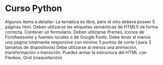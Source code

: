 # Curso Python

Algunos ítems a detallar:
La temática es libre, pero el sitio deberá poseer 5 páginas html.
Deben utilizarse las etiquetas semánticas de HTML5 de forma correcta.
Contener un formulario.
Deben utilizarse iframes, íconos de FontAwesome y fuentes locales o de Google Fonts.
Debe tener al menos una página totalmente responsive con mínimo 3 puntos de corte ( para 3 tamaños de dispositivos)
Debe utilizarse al menos una animación, transformación o transición.
Puedes armar la estructura del HTML con Flexbox, Grid (maquetación)
